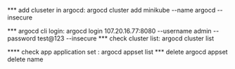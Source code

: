 *** add cluseter in argocd: argocd cluster add minikube --name argocd --insecure


*** argocd cli login: argocd login 107.20.16.77:8080 --username admin --password test@123 --insecure
*** check cluster list: argocd cluster list




**** check app application set : argocd appset list
*** delete argocd appset delete name